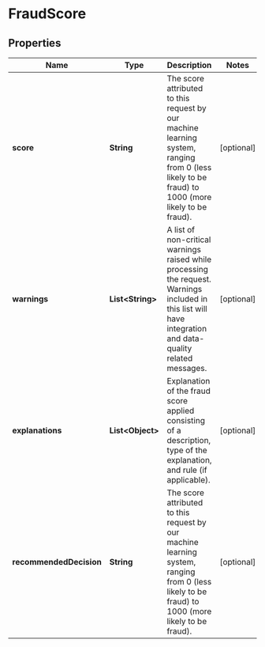 
# FraudScore

## Properties
Name | Type | Description | Notes
------------ | ------------- | ------------- | -------------
**score** | **String** | The score attributed to this request by our machine learning system, ranging from 0 (less likely to be fraud) to 1000 (more likely to be fraud). |  [optional]
**warnings** | **List&lt;String&gt;** | A list of non-critical warnings raised while processing the request. Warnings included in this list will have integration and data-quality related messages. |  [optional]
**explanations** | **List&lt;Object&gt;** | Explanation of the fraud score applied consisting of a description, type of the explanation, and rule (if applicable). |  [optional]
**recommendedDecision** | **String** | The score attributed to this request by our machine learning system, ranging from 0 (less likely to be fraud) to 1000 (more likely to be fraud). |  [optional]



